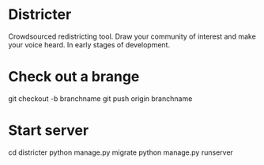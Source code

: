# Districter
Crowdsourced redistricting tool. Draw your community of interest and make your voice heard. In early stages of development.

# Check out a brange
git checkout -b branchname
git push origin branchname

# Start server
cd districter
python manage.py migrate
python manage.py runserver
